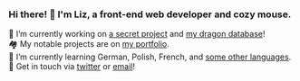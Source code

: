 ### Hi there! 👋 I'm Liz, a front-end web developer and cozy mouse.

🔭 I’m currently working on [a secret project](https://github.com/cozymaus/tba) and [my dragon database](https://github.com/cozymaus/dragon-database)!
<br>
🏘️ My notable projects are on [my portfolio](https://cozymaus.com).
<br>
🌱 I’m currently learning German, Polish, French, and [some other languages](http://duolingo.com/cozymaus).
<br>
💬 Get in touch via [twitter](https://twitter.com/cozymaus) or [email](mailto:liz@cozymaus.com)!
